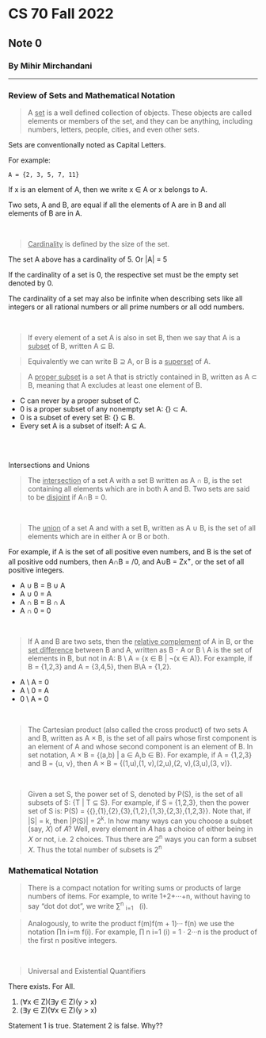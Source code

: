 # CS 70 Fall 2022
## Note 0
### By Mihir Mirchandani
---

### Review of Sets and Mathematical Notation

> A <u>set</u> is a well defined collection of objects. These objects are called elements or members of the set, and they can be anything, including numbers, letters, people, cities, and even other sets.

Sets are conventionally noted as Capital Letters.

For example:
```
A = {2, 3, 5, 7, 11}
```

If x is an element of A, then we write x ∈ A or x belongs to A.

Two sets, A and B, are equal if all the elements of A are in B and all elements of B are in A.

<br>

> <u>Cardinality</u> is defined by the size of the set.

The set A above has a cardinality of 5. Or |A| = 5

If the cardinality of a set is 0, the respective set must be the empty set denoted by 0.

The cardinality of a set may also be infinite when describing sets like all integers or all rational numbers or all prime numbers or all odd numbers.

<br>

> If every element of a set A is also in set B, then we say that A is a <u>subset</u> of B, written A ⊆ B.

> Equivalently we can write B ⊇ A, or B is a <u>superset</u> of A.

> A <u>proper subset</u> is a set A that is strictly contained in B, written as A ⊂ B, meaning that A excludes at least one element of B.

- C can never by a proper subset of C.
- 0 is a proper subset of any nonempty set A: {} ⊂ A.
- 0 is a subset of every set B: {} ⊆ B.
- Every set A is a subset of itself: A ⊆ A.

<br><br>

Intersections and Unions

> The <u>intersection</u> of a set A with a set B written as A ∩ B, is the set containing all elements which are in both A and B. Two sets are said to be <u>disjoint</u> if A∩B = 0.

<br>

> The <u>union</u> of a set A and with a set B, written as A ∪ B, is the set of all elements which are in either A or B or both.


For example, if A is the set of all positive even numbers, and B is the set of all positive odd numbers, then A∩B = /0, and A∪B = Zx<sup>+</sup>, or the set of all positive integers.

- A ∪ B = B ∪ A
- A ∪ 0 = A
- A ∩ B = B ∩ A
- A ∩ 0 = 0

<br>

> If A and B are two sets, then the <u>relative complement</u> of A in B, or the <u>set difference</u> between B and A, written as B - A or B \ A is the  set of elements in B, but not in A: B \ A = {x ∈ B | ¬(x ∈ A)}. For example,
if B = {1,2,3} and A = {3,4,5}, then B\A = {1,2}.

- A \ A = 0
- A \ 0 = A
- 0 \ A = 0

<br>

> The Cartesian product (also called the cross product) of two sets A and B, written as A × B, is the set of all pairs whose first component is an element of A and whose second component is an element of B. In set notation, A × B = {(a,b) | a ∈ A,b ∈ B}. For example, if A = {1,2,3} and B = {u, v},
then A × B = {(1,u),(1, v),(2,u),(2, v),(3,u),(3, v)}.

<br>

> Given a set S, the power set of S, denoted by P(S), is the set of all subsets of S: {T | T ⊆ S}. For example, if S = {1,2,3}, then the power set of S is: P(S) = {{},{1},{2},{3},{1,2},{1,3},{2,3},{1,2,3}}. Note that, if |S| = k, then |P(S)| = 2<sup>k</sup>. In how many ways can you choose a subset (say, 𝑋) of 𝐴? Well, every element in 𝐴 has a choice of either being in 𝑋 or not, i.e. 2 choices. Thus there are 2<sup>n</sup> ways you can form a subset 𝑋. Thus the total number of subsets is 2<sup>n</sup>

### Mathematical Notation

> There is a compact notation for writing sums or products of large numbers of items. For example, to write
1+2+···+n, without having to say “dot dot dot”, we write ∑<sup>n</sup> <sub>i=1</sub> &nbsp; (i).

> Analogously, to write the product f(m)f(m + 1)··· f(n) we use the notation ∏n i=m f(i). For example, ∏ n i=1 (i) = 1 · 2···n is the product of the first n positive integers.

<br>

> Universal and Existential Quantifiers

There exists. For All.
1. (∀x ∈ Z)(∃y ∈ Z)(y > x)
2. (∃y ∈ Z)(∀x ∈ Z)(y > x)

Statement 1 is true. Statement 2 is false. Why??
